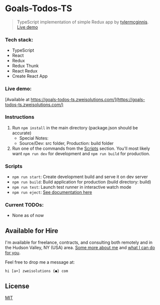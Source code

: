 # Goals-Todos-TS

> TypeScript implementation of simple Redux app by [tylermcginnis](https://github.com/tylermcginnis/). [Live demo](https://goals-todos-ts.zweisolutions.com/)

### Tech stack:

-   TypeScript
-   React
-   Redux
-   Redux Thunk
-   React Redux
-   Create React App

### Live demo:

[Available at https://goals-todos-ts.zweisolutions.com/](https://goals-todos-ts.zweisolutions.com/)

### Instructions

1. Run `npm install` in the main directory (package.json should be accurate)
    - Special Notes:
    - Source/Dev: src folder, Production: build folder
2. Run one of the commands from the [Scripts](#scripts) section. You'll most likely want `npm run dev` for development and `npm run build` for production.

### Scripts

-   `npm run start`: Create development build and serve it on dev server
-   `npm run build`: Build application for production (build directory: build)
-   `npm run test`: Launch test runner in interactive watch mode
-   `npm run eject`: [See documentation here](https://create-react-app.dev/docs/available-scripts/#npm-run-eject)

### Current TODOs:

-   None as of now

## Available for Hire

I'm available for freelance, contracts, and consulting both remotely and in the Hudson Valley, NY (USA) area. [Some more about me](https://www.zweisolutions.com/about.html) and [what I can do for you](https://www.zweisolutions.com/services.html).

Feel free to drop me a message at:

```
hi [a+] zweisolutions {●} com
```

## License

[MIT](./LICENSE)
